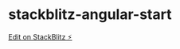 # stackblitz-angular-start

[Edit on StackBlitz ⚡️](https://stackblitz.com/edit/stackblitz-starters-czqxuv)